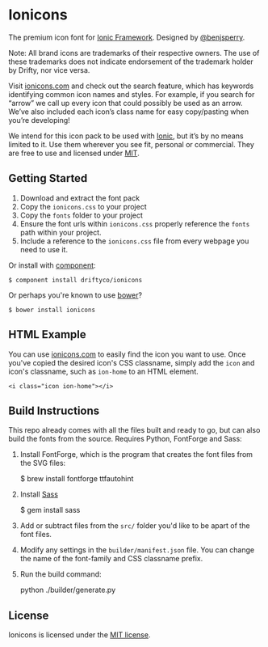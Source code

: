 # Ionicons

The premium icon font for [Ionic Framework](http://ionicframework.com/). Designed by [@benjsperry](https://twitter.com/benjsperry).

Note: All brand icons are trademarks of their respective owners. The use of these trademarks does not indicate endorsement of the trademark holder by Drifty, nor vice versa.

Visit [ionicons.com](http://ionicons.com) and check out the search feature, which has keywords identifying common icon names and styles. For example, if you search for “arrow” we call up every icon that could possibly be used as an arrow. We’ve also included each icon’s class name for easy copy/pasting when you’re developing!

We intend for this icon pack to be used with [Ionic](http://ionicframework.com/), but it’s by no means limited to it. Use them wherever you see fit, personal or commercial. They are free to use and licensed under [MIT](http://opensource.org/licenses/MIT).

## Getting Started

1.  Download and extract the font pack
2.  Copy the `ionicons.css` to your project
3.  Copy the `fonts` folder to your project
4.  Ensure the font urls within `ionicons.css` properly reference the `fonts` path within your project.
5.  Include a reference to the `ionicons.css` file from every webpage you need to use it.

Or install with [component](https://github.com/component/component):

    $ component install driftyco/ionicons

Or perhaps you're known to use [bower](http://bower.io/)?

    $ bower install ionicons

## HTML Example

You can use [ionicons.com](http://ionicons.com) to easily find the icon you want to use. Once you've copied the desired icon's CSS classname, simply add the `icon` and icon's classname, such as `ion-home` to an HTML element.

    <i class="icon ion-home"></i>

## Build Instructions

This repo already comes with all the files built and ready to go, but can also build the fonts from the source. Requires Python, FontForge and Sass:

1. Install FontForge, which is the program that creates the font files from the SVG files:

    \$ brew install fontforge ttfautohint

2. Install [Sass](http://sass-lang.com/)

    \$ gem install sass

3. Add or subtract files from the `src/` folder you'd like to be apart of the font files.

4. Modify any settings in the `builder/manifest.json` file. You can change the name of the font-family and CSS classname prefix.

5. Run the build command:

    python ./builder/generate.py

## License

Ionicons is licensed under the [MIT license](http://opensource.org/licenses/MIT).
